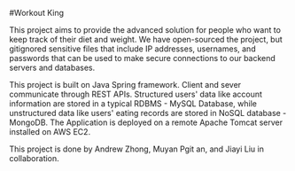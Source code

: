 #Workout King

This project aims to provide the advanced solution for people who want to keep track of their diet and weight. We have open-sourced the project, but gitignored sensitive files that include IP addresses, usernames, and passwords that can be used to make secure connections to our backend servers and databases.  

This project is built on Java Spring framework. Client and sever communicate through REST APIs. Structured users' data like account information are stored in a typical RDBMS - MySQL Database, while unstructured data like users' eating records are stored in NoSQL database - MongoDB. The Application is deployed on a remote Apache Tomcat server installed on AWS EC2.

This project is done by Andrew Zhong, Muyan Pgit an, and Jiayi Liu in collaboration.
